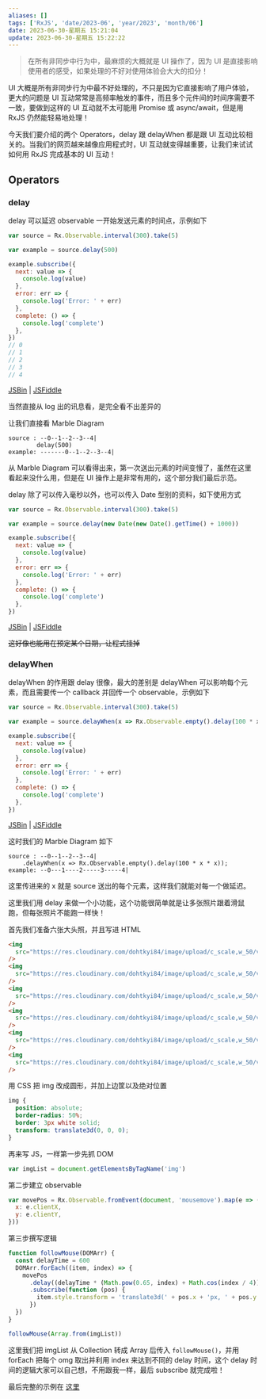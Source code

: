 ```yaml
---
aliases: []
tags: ['RxJS', 'date/2023-06', 'year/2023', 'month/06']
date: 2023-06-30-星期五 15:21:04
update: 2023-06-30-星期五 15:22:22
---
```


> 在所有非同步中行为中，最麻烦的大概就是 UI 操作了，因为 UI 是直接影响使用者的感受，如果处理的不好对使用体验会大大的扣分！

UI 大概是所有非同步行为中最不好处理的，不只是因为它直接影响了用户体验，更大的问题是 UI 互动常常是高频率触发的事件，而且多个元件间的时间序需要不一致，要做到这样的 UI 互动就不太可能用 Promise 或 async/await，但是用 RxJS 仍然能轻易地处理！

今天我们要介绍的两个 Operators，delay 跟 delayWhen 都是跟 UI 互动比较相关的。当我们的网页越来越像应用程式时，UI 互动就变得越重要，让我们来试试如何用 RxJS 完成基本的 UI 互动！

## Operators

### delay

delay 可以延迟 observable 一开始发送元素的时间点，示例如下

```js
var source = Rx.Observable.interval(300).take(5)

var example = source.delay(500)

example.subscribe({
  next: value => {
    console.log(value)
  },
  error: err => {
    console.log('Error: ' + err)
  },
  complete: () => {
    console.log('complete')
  },
})
// 0
// 1
// 2
// 3
// 4
```

[JSBin](https://jsbin.com/qodegan/1/edit?js,console) | [JSFiddle](https://jsfiddle.net/s6323859/pnjw51o5/)

当然直接从 log 出的讯息看，是完全看不出差异的

让我们直接看 Marble Diagram

```
source : --0--1--2--3--4|
        delay(500)
example: -------0--1--2--3--4|
```

从 Marble Diagram 可以看得出来，第一次送出元素的时间变慢了，虽然在这里看起来没什么用，但是在 UI 操作上是非常有用的，这个部分我们最后示范。

delay 除了可以传入毫秒以外，也可以传入 Date 型别的资料，如下使用方式

```js
var source = Rx.Observable.interval(300).take(5)

var example = source.delay(new Date(new Date().getTime() + 1000))

example.subscribe({
  next: value => {
    console.log(value)
  },
  error: err => {
    console.log('Error: ' + err)
  },
  complete: () => {
    console.log('complete')
  },
})
```

[JSBin](https://jsbin.com/qodegan/2/edit?js,console) | [JSFiddle](https://jsfiddle.net/s6323859/pnjw51o5/1/)

~~这好像也能用在预定某个日期，让程式挂掉~~

### delayWhen

delayWhen 的作用跟 delay 很像，最大的差别是 delayWhen 可以影响每个元素，而且需要传一个 callback 并回传一个 observable，示例如下

```js
var source = Rx.Observable.interval(300).take(5)

var example = source.delayWhen(x => Rx.Observable.empty().delay(100 * x * x))

example.subscribe({
  next: value => {
    console.log(value)
  },
  error: err => {
    console.log('Error: ' + err)
  },
  complete: () => {
    console.log('complete')
  },
})
```

[JSBin](https://jsbin.com/qodegan/3/edit?js,console) | [JSFiddle](https://jsfiddle.net/s6323859/pnjw51o5/2/)

这时我们的 Marble Diagram 如下

```
source : --0--1--2--3--4|
    .delayWhen(x => Rx.Observable.empty().delay(100 * x * x));
example: --0---1----2-----3-----4|
```

这里传进来的 x 就是 source 送出的每个元素，这样我们就能对每一个做延迟。

这里我们用 delay 来做一个小功能，这个功能很简单就是让多张照片跟着滑鼠跑，但每张照片不能跑一样快！

首先我们准备六张大头照，并且写进 HTML

```html
<img
  src="https://res.cloudinary.com/dohtkyi84/image/upload/c_scale,w_50/v1483019072/head-cover6.jpg"
/>
<img
  src="https://res.cloudinary.com/dohtkyi84/image/upload/c_scale,w_50/v1483019072/head-cover5.jpg"
/>
<img
  src="https://res.cloudinary.com/dohtkyi84/image/upload/c_scale,w_50/v1483019072/head-cover4.jpg"
/>
<img
  src="https://res.cloudinary.com/dohtkyi84/image/upload/c_scale,w_50/v1483019072/head-cover3.jpg"
/>
<img
  src="https://res.cloudinary.com/dohtkyi84/image/upload/c_scale,w_50/v1483019072/head-cover2.jpg"
/>
<img
  src="https://res.cloudinary.com/dohtkyi84/image/upload/c_scale,w_50/v1483019072/head-cover1.jpg"
/>
```

用 CSS 把 img 改成圆形，并加上边筐以及绝对位置

```css
img {
  position: absolute;
  border-radius: 50%;
  border: 3px white solid;
  transform: translate3d(0, 0, 0);
}
```

再来写 JS，一样第一步先抓 DOM

```js
var imgList = document.getElementsByTagName('img')
```

第二步建立 observable

```js
var movePos = Rx.Observable.fromEvent(document, 'mousemove').map(e => ({
  x: e.clientX,
  y: e.clientY,
}))
```

第三步撰写逻辑

```js
function followMouse(DOMArr) {
  const delayTime = 600
  DOMArr.forEach((item, index) => {
    movePos
      .delay((delayTime * (Math.pow(0.65, index) + Math.cos(index / 4))) / 2)
      .subscribe(function (pos) {
        item.style.transform = 'translate3d(' + pos.x + 'px, ' + pos.y + 'px, 0)'
      })
  })
}

followMouse(Array.from(imgList))
```

这里我们把 imgList 从 Collection 转成 Array 后传入 `followMouse()`，并用 forEach 把每个 omg 取出并利用 index 来达到不同的 delay 时间，这个 delay 时间的逻辑大家可以自己想，不用跟我一样，最后 subscribe 就完成啦！

最后完整的示例在 [这里](https://jsbin.com/hayixa/2/edit?html,css,js,output)
